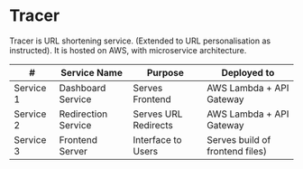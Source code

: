# Tracer
Tracer is URL shortening service. (Extended to URL personalisation as instructed). It is hosted on AWS, with microservice architecture.

| # | Service Name | Purpose | Deployed to |
|-----------|-------------------|-----------------|-------------------------|
| Service 1 | Dashboard Service | Serves Frontend | AWS Lambda + API Gateway |
| Service 2 | Redirection Service | Serves URL Redirects | AWS Lambda + API Gateway |
| Service 3 | Frontend Server | Interface to Users | Serves build of frontend files) | 
